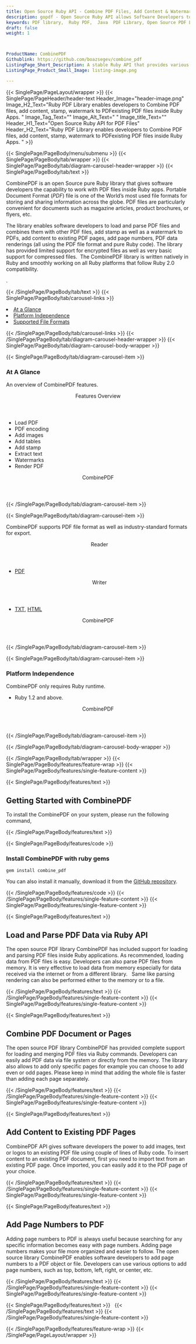 ```yaml
---
title: Open Source Ruby API - Combine PDF Files, Add Content & Watermark
description: gopdf - Open Source Ruby API allows Software Developers to Combine PDF files, add content, stamp, watermark to existing PDF files via Ruby library.
keywords: PDF library,  Ruby PDF,  Java  PDF Library, Open Source PDF Library, Ruby PDF programming, Ruby PDF APIs, Ruby PDF library, create  PDF Documents, insert images to PDF, add list to PDF files, Extract Text from PDF, Split PDF to many, fill a PDF form, Extract data from PDF forms, Print a PDF file, PDF to PNG conversion, convert PDF to JPEG, Digitally sign PDF files
draft: false
weight: 1



ProductName: CombinePDF  
Githublink: https://github.com/boazsegev/combine_pdf
ListingPage_Short_Description: A stable Ruby API that provides various functions for PDF document generation and manipulation such as load and parse PDF files or combine PDF documents.
ListingPage_Product_Small_Image: listing-image.png 

---
```


{{< SinglePage/PageLayout/wrapper >}}
{{< SinglePage/PageHeader/header-text
Header_Image="header-image.png"
Image_H2_Text="Ruby PDF Library enables developers to Combine PDF files, add content, stamp, watermark to PDFexisting PDF files inside Ruby Apps. "
Image_Tag_Text=""
Image_Alt_Text=" "
Image_title_Text=""
Header_H1_Text="Open Source Ruby API for PDF Files"
Header_H2_Text="Ruby PDF Library enables developers to Combine PDF files, add content, stamp, watermark to PDFexisting PDF files inside Ruby Apps. " >}}

{{< SinglePage/PageBody/menu/submenu >}}
{{< SinglePage/PageBody/tab/wrapper >}}
{{< SinglePage/PageBody/tab/diagram-carousel-header-wrapper >}}
{{< SinglePage/PageBody/tab/text >}}



<p>CombinePDF is an open Source pure Ruby library that gives software developers the capability to work with PDF files inside Ruby apps. Portable Document Format (<em>PDF</em>) file is one of the World’s most used file formats for storing and sharing information across the globe. PDF files are particularly convenient for documents such as magazine articles, product brochures, or flyers, etc.</p>
<p>The library enables software developers to load and parse PDF files and combines them with other PDF files, add stamp as well as a watermark to PDFs, add content to existing PDF pages, add page numbers, PDF data renderings (all using the PDF file format and pure Ruby code). The library has provided limited support for encrypted files as well as very basic support for compressed files.  The CombinePDF library is written natively in Ruby and smoothly working on all Ruby platforms that follow Ruby 2.0 compatibility.</p>
<p>.</p>

{{< /SinglePage/PageBody/tab/text >}}
{{< SinglePage/PageBody/tab/carousel-links >}}

<li data-target="#diagramcarousel" data-slide-to="0"><a href="#">At a Glance</a></li>
<li data-target="#diagramcarousel" data-slide-to="2"><a href="#">Platform Independence</a></li>
<li data-target="#diagramcarousel" data-slide-to="1"><a class="activetab" href="#">Supported File Formats</a></li>


{{< /SinglePage/PageBody/tab/carousel-links >}}
{{< /SinglePage/PageBody/tab/diagram-carousel-header-wrapper >}}
{{< SinglePage/PageBody/tab/diagram-carousel-body-wrapper >}}

{{< SinglePage/PageBody/tab/diagram-carousel-item >}}
<h3>At A Glance</h3>
<p>An overview of CombinePDF features.</p>
<div class="diagram1 d1-poi">
<div class="d1-row">
<div class="d1-col d1-right"><header>Features Overview</header>
<ul>
<li>Load PDF</li>
<li>PDF encoding</li>
<li>Add images</li>
<li>Add tables</li>
<li>Add stamp</li>
<li>Extract text</li>
<li>Watermarks</li>
<li>Render PDF</li>
</ul>
</div>
</div>
<div class="d1-logo" style="border: none;"><!--<img src='listing-image.png' alt="Compression APIs for .NET" />--><header>CombinePDF</header><footer><small></small></footer></div>
<!--/logo--></div>
<!--/diagram1-->
{{< /SinglePage/PageBody/tab/diagram-carousel-item >}}

{{< SinglePage/PageBody/tab/diagram-carousel-item >}}
<p>CombinePDF supports PDF file format as well as industry-standard formats for export.</p>
<div class="diagram1 d2  d1-poi">
<div class="d1-row">
<div class="d1-col d1-left"><header><i class="fa fa-arrows-v "> </i> Reader</header>
<ul>
<li><a href="https://docs.fileformat.com/view/pdf/">PDF</a></li>
</ul>
</div>
<!--/left-->
<div class="d1-col d1-right"><header><i class="fa  fa-long-arrow-down"> </i> Writer</header>
<ul>
<li><a href="https://docs.fileformat.com/word-processing/txt/">TXT</a>, <a href="https://docs.fileformat.com/web/html/">HTML</a> </li>
</ul>
</div>
<!--/right--></div>
<!--/row-->
<div class="d1-logo" style="border: none;"><!--<img src='listing-image.png' alt="Compression APIs for .NET" />--><header>CombinePDF</header><footer><small></small></footer></div>
<!--/logo--></div>
<!--/diagram2-->
{{< /SinglePage/PageBody/tab/diagram-carousel-item >}}

{{< SinglePage/PageBody/tab/diagram-carousel-item >}}
<h3>Platform Independence</h3>
<p>CombinePDF only requires Ruby runtime.</p>
<div class="diagram1 d1-poi">
<div class="d1-row">
<div class="d1-col d1-right"><!--<header><i class="fa fa-cubes">` </i></header-->
<ul>
<li>Ruby 1.2 and above.</li>
</ul>
</div>
<!--/left
<div class="d1-col d1-right">&nbsp;</div> --> <!--/right--></div>
<!--/row-->
<div class="d1-logo" style="border: none;"><!--<img src='listing-image.png' alt="Compression APIs for .NET" />--><header>CombinePDF</header><footer><small></small></footer></div>
<!--/logo--></div>
<!--/diagram2 -->
{{< /SinglePage/PageBody/tab/diagram-carousel-item >}}

{{< /SinglePage/PageBody/tab/diagram-carousel-body-wrapper >}}

{{< /SinglePage/PageBody/tab/wrapper >}}
{{< SinglePage/PageBody/features/feature-wrap >}}
{{< SinglePage/PageBody/features/single-feature-content >}}

{{< SinglePage/PageBody/features/text >}}
<h2 class="h2title">Getting Started with CombinePDF</h2>
<p>To install the CombinePDF on your system, please run the following command, </p>
{{< /SinglePage/PageBody/features/text >}}

{{< SinglePage/PageBody/features/code >}}
<h3>Install CombinePDF with ruby gems</h3>
<pre><code class="html">gem install combine_pdf <br></code></pre>

<p>You can also install it manually, download it from the <a href="https://github.com/boazsegev/combine_pdf/archive/master.zip">GitHub repository</a>.</p>

{{< /SinglePage/PageBody/features/code >}}
{{< /SinglePage/PageBody/features/single-feature-content >}}
{{< SinglePage/PageBody/features/single-feature-content >}}

{{< SinglePage/PageBody/features/text >}}
<h2 class="h2title">Load and Parse PDF Data via Ruby API</h2>
<p>The open source PDF library CombinePDF has included support for loading and parsing PDF files inside Ruby applications. As recommended, loading data from PDF files is easy. Developers can also parse PDF files from memory. It is very effective to load data from memory especially for data received via the internet or from a different library.   Same like parsing rendering can also be performed either to the memory or to a file.</p>

{{< /SinglePage/PageBody/features/text >}}
{{< /SinglePage/PageBody/features/single-feature-content >}}
{{< SinglePage/PageBody/features/single-feature-content >}}

{{< SinglePage/PageBody/features/text >}}
<h2 class="h2title">Combine PDF Document or Pages</h2>
<p>The open source PDF library CombinePDF has provided complete support for loading and merging PDF files via Ruby commands. Developers can easily add PDF data via file system or directly from the memory. The library also allows to add only specific pages for example you can choose to add even or odd pages. Please keep in mind that adding the whole file is faster than adding each page separately.</p>

{{< /SinglePage/PageBody/features/text >}}
{{< /SinglePage/PageBody/features/single-feature-content >}}
{{< SinglePage/PageBody/features/single-feature-content >}}

{{< SinglePage/PageBody/features/text >}}
<h2 class="h2title">Add Content to Existing PDF Pages</h2>
<p>CombinePDF API gives software developers the power to add images, text or logos to an existing PDF file using couple of lines of Ruby code. To insert content to an existing PDF document, first you need to import text from an existing PDF page. Once imported, you can easily add it to the PDF page of your choice.</p>

{{< /SinglePage/PageBody/features/text >}}
{{< /SinglePage/PageBody/features/single-feature-content >}}
{{< SinglePage/PageBody/features/single-feature-content >}}

{{< SinglePage/PageBody/features/text >}}
<h2 class="h2title">Add Page Numbers to PDF</h2>
<p>Adding page numbers to PDF is always useful because searching for any specific information becomes easy with page numbers. Adding page numbers makes your file more organized and easier to follow. The open source library CombinePDF enables software developers to add page numbers to a PDF object or file. Developers can use various options to add page numbers, such as top, bottom, left, right, or center, etc.</p>

{{< /SinglePage/PageBody/features/text >}}
{{< /SinglePage/PageBody/features/single-feature-content >}}
{{< SinglePage/PageBody/features/single-feature-content >}}

{{< SinglePage/PageBody/features/text >}}
 
{{< /SinglePage/PageBody/features/text >}}
{{< /SinglePage/PageBody/features/single-feature-content >}}

{{< /SinglePage/PageBody/features/feature-wrap >}}
{{< /SinglePage/PageLayout/wrapper >}}